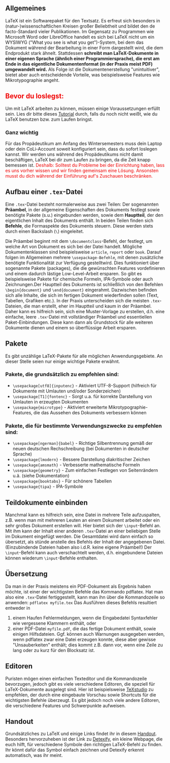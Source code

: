## Allgemeines
LaTeX ist ein Softwarepaket für den Textsatz. Es erfreut sich besonders in (natur-)wissenschaftlichen Kreisen großer Beliebtheit und bildet den de facto-Standard vieler Publikationen. Im Gegensatz zu Programmen wie Microsoft Word oder LibreOffice handelt es sich bei LaTeX nicht um ein WYSIWYG ("What you see is what you get")-System, bei dem das Dokument während der Bearbeitung in einer Form dargestellt wird, die dem Endprodukt stark ähnelt. Stattdessen **schreibt man LaTeX-Dokumente in einer eigenen Sprache (ähnlich einer Programmiersprache), die erst am Ende in das eigentliche Dokumentenformat (in der Praxis meist PDF) umgewandelt wird.** Als Folge ist die Dokumentenerstellung "unintuitiver", bietet aber auch entscheidende Vorteile, was beispielsweise Features wie Mikrotypographie angeht.

## <font color="#F00000">Bevor du loslegst:</font>

Um mit LaTeX arbeiten zu können, müssen einige Voraussetzungen erfüllt sein. Lies dir bitte dieses [Tutorial](latex_tut.html) durch, falls du noch nicht weißt, wie du LaTeX benutzen bzw. zum Laufen bringst.

<div class="panel panel-danger">
  <div class="panel-heading">
    <h3 class="panel-title">Ganz wichtig</h3>
  </div>
  <div class="panel-body">
    Für das Propädeutikum am Anfang des Wintersemesters muss dein Laptop oder dein CoLi-Account soweit konfiguriert sein, dass du sofort loslegen kannst. Wir werden uns während des Propädeutikums nicht damit beschäftigen, LaTeX bei dir zum Laufen zu bringen, da die Zeit knapp bemessen ist.  
<font color="#F00000">Deshalb: Solltest du Probleme bei der Einrichtung haben, lass es uns vorher wissen und wir finden gemeinsam eine Lösung. Ansonsten musst du dich während der Einführung auf's Zuschauen beschränken. </font>
  </div>
</div>


## Aufbau einer `.tex`-Datei
Eine `.tex`-Datei besteht normalerweise aus zwei Teilen: Der sogenannten **Präambel**, in der allgemeine Eigenschaften des Dokuments festlegt sowie benötigte Pakete (s.u.) eingebunden werden, sowie dem **Hauptteil**, der den eigentlichen Inhalt des Dokuments enthält. In beiden Teilen finden sich **Befehle**, die Formaspekte des Dokuments steuern. Diese werden stets durch einen Backslash (`\`) eingeleitet.

Die Präambel beginnt mit dem `\documentclass`-Befehl, der festlegt, um welche Art von Dokument es sich bei der Datei handelt. Mögliche Dokumentenklassen sind beispielsweise `article`, `report` oder `book`. Darauf folgen im Allgemeinen mehrere `\usepackage-Befehle`, mit denen zusätzliche benötigte Funktionalität zur Verfügung gestelltwird. Dies funktioniert über sogenannte Pakete (packages), die die gewünschten Features vordefinieren und einem dadurch lästige Low-Level-Arbeit ersparen. So gibt es beispielsweise Pakete für chemische Formeln, IPA-Symbole oder auch Zeichnungen.Der Hauptteil des Dokuments ist schließlich von den Befehlen `\begin{document}` und `\end{document}` eingerahmt. Dazwischen befinden sich alle Inhalte, die sich im fertigen Dokument wiederfinden sollen (Text, Tabellen, Grafiken etc.). In der Praxis unterscheiden sich die meisten `.tex`-Dateien, die man erstellt, eher im Hauptteil und kaum in der Präambel. Daher kann es hilfreich sein, sich eine Muster-Vorlage zu erstellen, d.h. eine einfache, leere `.tex`-Datei mit vollständiger Präambel und essentiellen Paket-Einbindungen. Diese kann dann als Grundstock für alle weiteren Dokumente dienen und einem so überflüssige Arbeit ersparen. 

## Pakete
Es gibt unzählige LaTeX-Pakete für alle möglichen Anwendungsgebiete. An dieser Stelle seien nur einige wichtige Pakete
erwähnt.

### Pakete, die grundsätzlich zu empfehlen sind:

 - `\usepackage[utf8]{inputenc}` - Aktiviert UTF-8-Support (hilfreich für Dokumente mit Umlauten und/oder Sonderzeichen)
 - `\usepackage[T1]{fontenc}` - Sorgt u.a. für korrekte Darstellung von Umlauten in erzeugten Dokumenten
 - `\usepackage{microtype}` - Aktiviert erweiterte Mikrotypographie-Features, die das Aussehen des Dokuments verbessern können

### Pakete, die für bestimmte Verwendungszwecke zu empfehlen sind:

 - `\usepackage[ngerman]{babel}` - Richtige Silbentrennung gemäß der neuen deutschen Rechschreibung (bei Dokumenten in deutscher Sprache)
 - `\usepackage{lmodern}` - Bessere Darstellung diakritischer Zeichen
 - `\usepackage{amsmath}` - Verbesserte mathematische Formeln
 - `\usepackage{geometry}` - Zum einfachen Festlegen von Seitenrändern u.ä. (siehe Dokumentation)
 - `\usepackage{booktabs}` - Für schönere Tabellen
 - `\usepackage{tipa}` - IPA-Symbole



## Teildokumente einbinden
Manchmal kann es hilfreich sein, eine Datei in mehrere Teile aufzuspalten, z.B. wenn man mit mehreren Leuten an
einem Dokument arbeitet oder ein sehr großes Dokument erstellen will. Hier bietet sich der `\input`-Befehl an.
Mit ihm kann der Inhalt einer anderen `.tex`-Datei an einer beliebigen Stelle im Dokument eingefügt werden.
Die Gesamtdatei wird dann einfach so übersetzt, als stünde anstelle des Befehls der Inhalt der angegebenen
Datei. (Einzubindende Dateien haben also i.d.R. keine eigene Präambel!)
Der `\input`-Befehl kann auch verschachtelt werden, d.h. eingebundene Dateien können wiederum `\input`-Befehle enthalten.


## Übersetzung
Da man in der Praxis meistens ein PDF-Dokument als Ergebnis haben möchte, ist einer der wichtigsten Befehle
das Kommando pdflatex. Hat man also eine `.tex`-Datei fertiggestellt, kann man ihn über die Kommandozeile so anwenden:
	`pdflatex myfile.tex`
Das Ausführen dieses Befehls resultiert entweder in

1. einem Haufen Fehlermeldungen, wenn die Eingabedatei Syntaxfehler wie vergessene Klammern enthält, oder
2. einer PDF-Datei `myfile.pdf`, die das fertige Dokument enthält, sowie einigen Hilfsdateien.
	Ggf. können auch Warnungen ausgegeben werden, wenn pdflatex zwar eine Datei erzeugen konnte, diese aber gewisse "Unsauberkeiten" enthält; dies kommt z.B. dann vor, wenn eine Zeile zu lang oder zu kurz für den Blocksatz ist.

## Editoren
Puristen mögen einen einfachen Texteditor und die Kommandozeile bevorzugen, jedoch gibt es viele verschiedene
Editoren, die speziell für LaTeX-Dokumente ausgelegt sind. Hier ist beispielsweise [TeXstudio](http://www.texstudio.org/) zu empfehlen,
der durch eine eingebaute Vorschau sowie Shortcuts für die wichtigsten Befehle überzeugt. Es gibt jedoch noch
viele andere Editoren, die verschiedene Features und Schwerpunkte aufweisen.

## Handout
Grundsätzliches zu LaTeX und einige Links findet ihr in diesem [Handout](../pdf/Handout.pdf). Besonders hervorzuheben ist der Link zu [Detexify](http://detexify.kirelabs.org/classify.html), ein kleine Webpage, die euch hilft, für verschiedene Symbole den richtigen LaTeX-Befehl zu finden. Ihr könnt dafür das Symbol einfach zeichnen und Detexify erkennt automatisch, was ihr meint.
 

